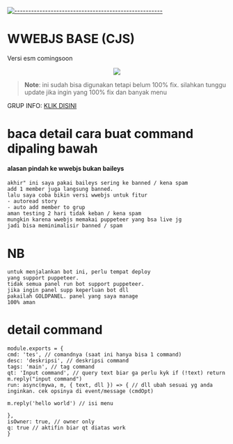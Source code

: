 [![-----------------------------------------------------](https://raw.githubusercontent.com/andreasbm/readme/master/assets/lines/colored.png)](#table-of-contents)
# WWEBJS BASE (CJS)
Versi esm comingsoon

 <p align="center">
<img width="" src="https://img.shields.io/github/repo-size/amiruldev20/wwebjs-base?color=green&label=Repo%20Size&style=for-the-badge&logo=appveyor">
</p>
 
 > **Note**: ini sudah bisa digunakan tetapi belum 100% fix. silahkan tunggu update jika ingin yang 100% fix dan banyak menu
 
GRUP INFO: [KLIK DISINI](https://chat.whatsapp.com/Htfi5uzYWOt0ekPu66YK4Y)

# baca detail cara buat command dipaling bawah

#### alasan pindah ke wwebjs bukan baileys
```
akhir" ini saya pakai baileys sering ke banned / kena spam
add 1 member juga langsung banned.
lalu saya coba bikin versi wwebjs untuk fitur
- autoread story
- auto add member to grup
aman testing 2 hari tidak keban / kena spam
mungkin karena wwebjs memakai puppeteer yang bsa live jg
jadi bisa meminimalisir banned / spam
```

# NB
```
untuk menjalankan bot ini, perlu tempat deploy
yang support puppeteer.
tidak semua panel run bot support puppeteer.
jika ingin panel supp keperluan bot dll
pakailah GOLDPANEL. panel yang saya manage
100% aman
```

# detail command
```
module.exports = {
cmd: 'tes', // comandnya (saat ini hanya bisa 1 command)
desc: 'deskripsi', // deskripsi command
tags: 'main', // tag command
qt: 'Input command', // query text biar ga perlu kyk if (!text) return m.reply("input command")
run: async(mywa, m, { text, dll }) => { // dll ubah sesuai yg anda inginkan. cek opsinya di event/message (cmdOpt)

m.reply('hello world') // isi menu

},
isOwner: true, // owner only
q: true // aktifin biar qt diatas work
}

